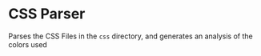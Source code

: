 # CSS Parser

Parses the CSS Files in the `css` directory, and generates an analysis of the colors used
